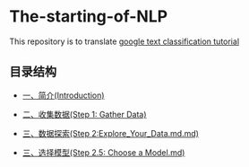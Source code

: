 # The-starting-of-NLP

This repository is to translate [google text classification tutorial](https://developers.google.com/machine-learning/guides/text-classification/)

## 目录结构

* [一、简介(Introduction)](../Doc/Introduction.md)

* [二、收集数据(Step 1: Gather Data)](../Doc/Gather_Data.md)

* [三、数据探索(Step 2:Explore_Your_Data.md.md)](/Doc/Explore_Your_Data.md)

* [三、选择模型(Step 2.5: Choose a Model.md)](/Doc/Choose_a_Model.md)
